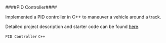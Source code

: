 ####PID Controller####

Implemented a PID controller in C++ to maneuver a vehicle around a track.

Detailed project description and starter code can be found [here](https://github.com/udacity/CarND-Controls-PID).

`PID Controller` `C++`